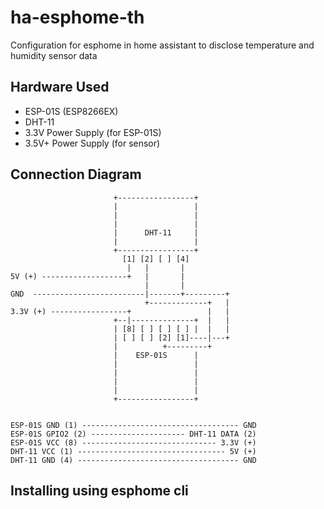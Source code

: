 # ha-esphome-th
Configuration for esphome in home assistant to disclose temperature and humidity sensor data

## Hardware Used
* ESP-01S (ESP8266EX)
* DHT-11
* 3.3V Power Supply (for ESP-01S)
* 3.5V+ Power Supply (for sensor)

## Connection Diagram
```
                       +-----------------+
                       |                 |
                       |                 |
                       |                 |
                       |      DHT-11     |
                       |                 |
                       +-----------------+
                         [1] [2] [ ] [4]                            
                          |   |       |
5V (+) -------------------+   |       |
                              |       |
GND  -------------------------|-------+---------+
                              +-------------+   |
3.3V (+) -----------------+                 |   |
                       +--|--------------+  |   |
                       | [8] [ ] [ ] [ ] |  |   |
                       | [ ] [ ] [2] [1]----|---+
                       |          +---------+
                       |    ESP-01S      |
                       |                 |
                       |                 |
                       |                 |
                       |                 |
                       +-----------------+
                        

ESP-01S GND (1) ----------------------------------- GND
ESP-01S GPIO2 (2) --------------------- DHT-11 DATA (2)
ESP-01S VCC (8) ------------------------------ 3.3V (+)
DHT-11 VCC (1) --------------------------------- 5V (+)
DHT-11 GND (4) ------------------------------------ GND

```

## Installing using esphome cli
